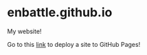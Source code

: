 # enbattle.github.io
My website!

Go to this [link](https://docs.github.com/en/pages/getting-started-with-github-pages/creating-a-github-pages-site) to deploy a site to GitHub Pages!